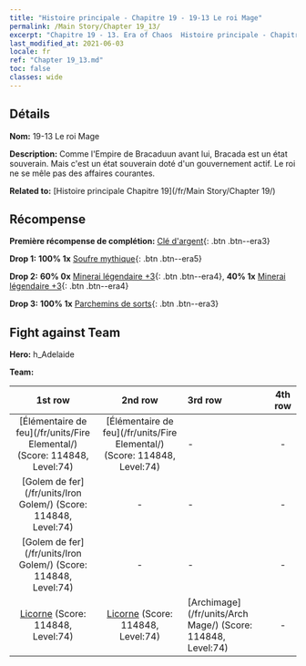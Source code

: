 ```yaml
---
title: "Histoire principale - Chapitre 19 - 19-13 Le roi Mage"
permalink: /Main Story/Chapter 19_13/
excerpt: "Chapitre 19 - 13. Era of Chaos  Histoire principale - Chapitre 19_13. 19-13 Le roi Mage"
last_modified_at: 2021-06-03
locale: fr
ref: "Chapter 19_13.md"
toc: false
classes: wide
---
```


## Détails

 **Nom:** 19-13 Le roi Mage

 **Description:** Comme l'Empire de Bracaduun avant lui, Bracada est un état souverain. Mais c'est un état souverain doté d'un gouvernement actif. Le roi ne se mêle pas des affaires courantes.

 **Related to:** [Histoire principale Chapitre 19](/fr/Main Story/Chapter 19/)

## Récompense

 **Première récompense de complétion:** [Clé d'argent](/ItemsFR/con_693/){: .btn .btn--era3}

 **Drop 1:** **100% 1x** [Soufre mythique](/ItemsFR/mat_64/){: .btn .btn--era5}

 **Drop 2:** **60% 0x** [Minerai légendaire +3](/ItemsFR/mat_54/){: .btn .btn--era4}, **40% 1x** [Minerai légendaire +3](/ItemsFR/mat_54/){: .btn .btn--era4}

 **Drop 3:** **100% 1x** [Parchemins de sorts](/ItemsFR/con_694/){: .btn .btn--era3}


## Fight against Team
 **Hero:** h_Adelaide

 **Team:**


  | 1st row | 2nd row | 3rd row | 4th row |
  |:----:|:----:|:----|:----:|
  | [Élémentaire de feu](/fr/units/Fire Elemental/) (Score: 114848, Level:74)  | [Élémentaire de feu](/fr/units/Fire Elemental/) (Score: 114848, Level:74)  | - | - |
  | [Golem de fer](/fr/units/Iron Golem/) (Score: 114848, Level:74)  | - | - | - |
  | [Golem de fer](/fr/units/Iron Golem/) (Score: 114848, Level:74)  | - | - | - |
  | [Licorne](/fr/units/Unicorn/) (Score: 114848, Level:74)  | [Licorne](/fr/units/Unicorn/) (Score: 114848, Level:74)  | [Archimage](/fr/units/Arch Mage/) (Score: 114848, Level:74)  | - |


